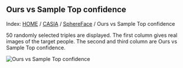 ## Ours vs Sample Top confidence

Index: [HOME](../../../../../) / [CASIA](../../) / [SphereFace](../) / Ours vs Sample Top confidence

50 randomly selected triples are displayed. The first column gives real images of the target people. The second and third column are Ours vs Sample Top confidence.

![Ours vs Sample Top confidence](gt_ours_black_knn_sample.png)